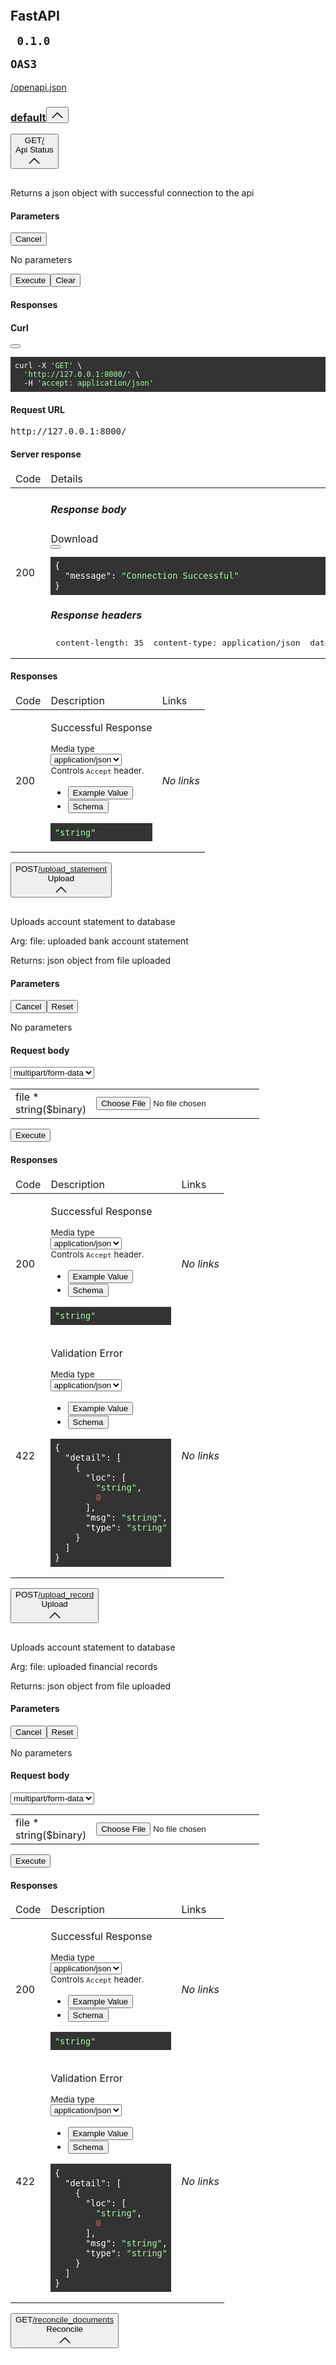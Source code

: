 <!DOCTYPE html>
<!-- saved from url=(0074)http://127.0.0.1:8000/docs#/default/delete_delete_record__filename__delete -->
<html><head><meta http-equiv="Content-Type" content="text/html; charset=UTF-8">
    <link type="text/css" rel="stylesheet" href="./FastAPI - Swagger UI_files/swagger-ui.css">
    <link rel="shortcut icon" href="https://fastapi.tiangolo.com/img/favicon.png">
    <title>FastAPI - Swagger UI</title>
    </head>
    <body>
    <div id="swagger-ui"><div class="swagger-ui"><div><svg xmlns="http://www.w3.org/2000/svg" xmlns:xlink="http://www.w3.org/1999/xlink" class="svg-assets"><defs><symbol viewBox="0 0 20 20" id="unlocked"><path d="M15.8 8H14V5.6C14 2.703 12.665 1 10 1 7.334 1 6 2.703 6 5.6V6h2v-.801C8 3.754 8.797 3 10 3c1.203 0 2 .754 2 2.199V8H4c-.553 0-1 .646-1 1.199V17c0 .549.428 1.139.951 1.307l1.197.387C5.672 18.861 6.55 19 7.1 19h5.8c.549 0 1.428-.139 1.951-.307l1.196-.387c.524-.167.953-.757.953-1.306V9.199C17 8.646 16.352 8 15.8 8z"></path></symbol><symbol viewBox="0 0 20 20" id="locked"><path d="M15.8 8H14V5.6C14 2.703 12.665 1 10 1 7.334 1 6 2.703 6 5.6V8H4c-.553 0-1 .646-1 1.199V17c0 .549.428 1.139.951 1.307l1.197.387C5.672 18.861 6.55 19 7.1 19h5.8c.549 0 1.428-.139 1.951-.307l1.196-.387c.524-.167.953-.757.953-1.306V9.199C17 8.646 16.352 8 15.8 8zM12 8H8V5.199C8 3.754 8.797 3 10 3c1.203 0 2 .754 2 2.199V8z"></path></symbol><symbol viewBox="0 0 20 20" id="close"><path d="M14.348 14.849c-.469.469-1.229.469-1.697 0L10 11.819l-2.651 3.029c-.469.469-1.229.469-1.697 0-.469-.469-.469-1.229 0-1.697l2.758-3.15-2.759-3.152c-.469-.469-.469-1.228 0-1.697.469-.469 1.228-.469 1.697 0L10 8.183l2.651-3.031c.469-.469 1.228-.469 1.697 0 .469.469.469 1.229 0 1.697l-2.758 3.152 2.758 3.15c.469.469.469 1.229 0 1.698z"></path></symbol><symbol viewBox="0 0 20 20" id="large-arrow"><path d="M13.25 10L6.109 2.58c-.268-.27-.268-.707 0-.979.268-.27.701-.27.969 0l7.83 7.908c.268.271.268.709 0 .979l-7.83 7.908c-.268.271-.701.27-.969 0-.268-.269-.268-.707 0-.979L13.25 10z"></path></symbol><symbol viewBox="0 0 20 20" id="large-arrow-down"><path d="M17.418 6.109c.272-.268.709-.268.979 0s.271.701 0 .969l-7.908 7.83c-.27.268-.707.268-.979 0l-7.908-7.83c-.27-.268-.27-.701 0-.969.271-.268.709-.268.979 0L10 13.25l7.418-7.141z"></path></symbol><symbol viewBox="0 0 20 20" id="large-arrow-up"><path d="M 17.418 14.908 C 17.69 15.176 18.127 15.176 18.397 14.908 C 18.667 14.64 18.668 14.207 18.397 13.939 L 10.489 6.109 C 10.219 5.841 9.782 5.841 9.51 6.109 L 1.602 13.939 C 1.332 14.207 1.332 14.64 1.602 14.908 C 1.873 15.176 2.311 15.176 2.581 14.908 L 10 7.767 L 17.418 14.908 Z"></path></symbol><symbol viewBox="0 0 24 24" id="jump-to"><path d="M19 7v4H5.83l3.58-3.59L8 6l-6 6 6 6 1.41-1.41L5.83 13H21V7z"></path></symbol><symbol viewBox="0 0 24 24" id="expand"><path d="M10 18h4v-2h-4v2zM3 6v2h18V6H3zm3 7h12v-2H6v2z"></path></symbol><symbol viewBox="0 0 15 16" id="copy"><g transform="translate(2, -1)"><path fill="#ffffff" fill-rule="evenodd" d="M2 13h4v1H2v-1zm5-6H2v1h5V7zm2 3V8l-3 3 3 3v-2h5v-2H9zM4.5 9H2v1h2.5V9zM2 12h2.5v-1H2v1zm9 1h1v2c-.02.28-.11.52-.3.7-.19.18-.42.28-.7.3H1c-.55 0-1-.45-1-1V4c0-.55.45-1 1-1h3c0-1.11.89-2 2-2 1.11 0 2 .89 2 2h3c.55 0 1 .45 1 1v5h-1V6H1v9h10v-2zM2 5h8c0-.55-.45-1-1-1H8c-.55 0-1-.45-1-1s-.45-1-1-1-1 .45-1 1-.45 1-1 1H3c-.55 0-1 .45-1 1z"></path></g></symbol></defs></svg></div><div><div class="information-container wrapper"><section class="block col-12"><div><div class="info"><hgroup class="main"><h2 class="title">FastAPI<span><small><pre class="version"> 0.1.0 </pre></small><small class="version-stamp"><pre class="version">OAS3</pre></small></span></h2><a target="_blank" href="http://127.0.0.1:8000/openapi.json" rel="noopener noreferrer" class="link"><span class="url"> /openapi.json</span></a></hgroup><div class="description"></div></div></div></section></div><div></div><div class="wrapper"><section class="block col-12 block-desktop col-12-desktop"><div><span><div class="opblock-tag-section is-open"><h3 class="opblock-tag no-desc" id="operations-tag-default" data-tag="default" data-is-open="true"><a class="nostyle" href="http://127.0.0.1:8000/docs#/default"><span>default</span></a><small></small><button aria-expanded="true" class="expand-operation" title="Collapse operation"><svg class="arrow" width="20" height="20" aria-hidden="true" focusable="false"><use href="#large-arrow-up" xlink:href="#large-arrow-up"></use></svg></button></h3><div class="no-margin"> <div class="operation-tag-content"><span><div class="opblock opblock-get is-open" id="operations-default-api_status__get"><div class="opblock-summary opblock-summary-get"><button aria-label="get ​/" aria-expanded="true" class="opblock-summary-control"><span class="opblock-summary-method">GET</span><span class="opblock-summary-path" data-path="/"><a class="nostyle" href="http://127.0.0.1:8000/docs#/default/api_status__get"><span>/</span></a></span><div class="opblock-summary-description">Api Status</div><svg class="arrow" width="20" height="20" aria-hidden="true" focusable="false"><use href="#large-arrow-up" xlink:href="#large-arrow-up"></use></svg></button><div class="view-line-link copy-to-clipboard" title="Copy to clipboard"><svg width="15" height="16"><use href="#copy" xlink:href="#copy"></use></svg></div></div><div class="no-margin"> <div class="opblock-body"><div class="opblock-description-wrapper"><div class="opblock-description"><div class="renderedMarkdown"><p>Returns a json object with successful connection to the api</p></div></div></div><div class="opblock-section"><div class="opblock-section-header"><div class="tab-header"><div class="tab-item active"><h4 class="opblock-title"><span>Parameters</span></h4></div></div><div class="try-out"><button class="btn try-out__btn cancel">Cancel</button></div></div><div class="parameters-container"><div class="opblock-description-wrapper"><p>No parameters</p></div></div></div><div class="btn-group"><button class="btn execute opblock-control__btn">Execute</button><button class="btn btn-clear opblock-control__btn">Clear</button></div><div class="responses-wrapper"><div class="opblock-section-header"><h4>Responses</h4></div><div class="responses-inner"><div><div><div class="curl-command"><h4>Curl</h4><div class="copy-to-clipboard"><button></button></div><div><pre class="curl microlight" style="display: block; overflow-x: auto; padding: 0.5em; background: rgb(51, 51, 51); color: white;"><code class="language-bash" style="white-space: pre;"><span>curl -X </span><span style="color: rgb(162, 252, 162);">'GET'</span><span> \
</span><span>  </span><span style="color: rgb(162, 252, 162);">'http://127.0.0.1:8000/'</span><span> \
</span><span>  -H </span><span style="color: rgb(162, 252, 162);">'accept: application/json'</span></code></pre></div></div><div><div class="request-url"><h4>Request URL</h4><pre class="microlight">http://127.0.0.1:8000/</pre></div></div><h4>Server response</h4><table class="responses-table live-responses-table"><thead><tr class="responses-header"><td class="col_header response-col_status">Code</td><td class="col_header response-col_description">Details</td></tr></thead><tbody><tr class="response"><td class="response-col_status">200</td><td class="response-col_description"><div><h5>Response body</h5><div class="highlight-code"><div class="download-contents">Download</div><div class="copy-to-clipboard"><button></button></div><pre class="microlight" style="display: block; overflow-x: auto; padding: 0.5em; background: rgb(51, 51, 51); color: white;"><code class="language-json" style="white-space: pre;"><span>{
</span><span>  </span><span class="hljs-attr">"message"</span><span>: </span><span style="color: rgb(162, 252, 162);">"Connection Successful"</span><span>
</span>}</code></pre></div></div><div><h5>Response headers</h5><pre class="microlight"><span class="headerline"> content-length: 35 </span><span class="headerline"> content-type: application/json </span><span class="headerline"> date: Thu,24 Nov 2022 21:15:57 GMT </span><span class="headerline"> server: uvicorn </span></pre></div></td></tr></tbody></table></div><h4>Responses</h4></div><table aria-live="polite" class="responses-table" id="get__responses" role="region"><thead><tr class="responses-header"><td class="col_header response-col_status">Code</td><td class="col_header response-col_description">Description</td><td class="col col_header response-col_links">Links</td></tr></thead><tbody><tr class="response response_current" data-code="200"><td class="response-col_status">200</td><td class="response-col_description"><div class="response-col_description__inner"><div class="renderedMarkdown"><p>Successful Response</p></div></div><section class="response-controls"><div class="response-control-media-type response-control-media-type--accept-controller"><small class="response-control-media-type__title">Media type</small><div class="content-type-wrapper "><select aria-label="Media Type" class="content-type"><option value="application/json">application/json</option></select></div><small class="response-control-media-type__accept-message">Controls <code>Accept</code> header.</small></div></section><div class="model-example"><ul class="tab" role="tablist"><li class="tabitem active" role="presentation"><button aria-controls="ZL18mII=" aria-selected="true" class="tablinks" data-name="example" id="4cjiqKY=" role="tab">Example Value</button></li><li class="tabitem" role="presentation"><button aria-controls="YAaGTfQ=" aria-selected="false" class="tablinks" data-name="model" id="tRoiJ8Y=" role="tab">Schema</button></li></ul><div aria-hidden="false" aria-labelledby="4cjiqKY=" data-name="examplePanel" id="ZL18mII=" role="tabpanel" tabindex="0"><div><div class="highlight-code"><pre class="example microlight" style="display: block; overflow-x: auto; padding: 0.5em; background: rgb(51, 51, 51); color: white;"><code class="language-json" style="white-space: pre;"><span style="color: rgb(162, 252, 162);">"string"</span></code></pre></div></div></div></div></td><td class="response-col_links"><i>No links</i></td></tr></tbody></table></div></div></div> </div></div></span><span><div class="opblock opblock-post is-open" id="operations-default-upload_upload_statement_post"><div class="opblock-summary opblock-summary-post"><button aria-label="post ​/upload_statement" aria-expanded="true" class="opblock-summary-control"><span class="opblock-summary-method">POST</span><span class="opblock-summary-path" data-path="/upload_statement"><a class="nostyle" href="http://127.0.0.1:8000/docs#/default/upload_upload_statement_post"><span>/upload_statement</span></a></span><div class="opblock-summary-description">Upload</div><svg class="arrow" width="20" height="20" aria-hidden="true" focusable="false"><use href="#large-arrow-up" xlink:href="#large-arrow-up"></use></svg></button><div class="view-line-link copy-to-clipboard" title="Copy to clipboard"><svg width="15" height="16"><use href="#copy" xlink:href="#copy"></use></svg></div></div><div class="no-margin"> <div class="opblock-body"><div class="opblock-description-wrapper"><div class="opblock-description"><div class="renderedMarkdown"><p>Uploads account statement to database</p>
<p>Arg:
file: uploaded bank account statement</p>
<p>Returns: json object from file uploaded</p></div></div></div><div class="opblock-section"><div class="opblock-section-header"><div class="tab-header"><div class="tab-item active"><h4 class="opblock-title"><span>Parameters</span></h4></div></div><div class="try-out btn-group"><button class="btn try-out__btn cancel">Cancel</button><button class="btn try-out__btn reset">Reset</button></div></div><div class="parameters-container"><div class="opblock-description-wrapper"><p>No parameters</p></div></div><div class="opblock-section opblock-section-request-body"><div class="opblock-section-header"><h4 class="opblock-title parameter__name required">Request body</h4><label><div class="content-type-wrapper body-param-content-type"><select aria-label="Request content type" class="content-type"><option value="multipart/form-data">multipart/form-data</option></select></div></label></div><div class="opblock-description-wrapper"><div class="table-container"><table><tbody><tr class="parameters" data-property-name="file"><td class="parameters-col_name"><div class="parameter__name required">file<span>&nbsp;*</span></div><div class="parameter__type">string<span class="prop-format">($binary)</span></div><div class="parameter__deprecated"></div></td><td class="parameters-col_description"><div><input type="file" class="" title=""></div></td></tr></tbody></table></div></div></div></div><div class="execute-wrapper"><button class="btn execute opblock-control__btn">Execute</button></div><div class="responses-wrapper"><div class="opblock-section-header"><h4>Responses</h4></div><div class="responses-inner"><table aria-live="polite" class="responses-table" id="post_upload_statement_responses" role="region"><thead><tr class="responses-header"><td class="col_header response-col_status">Code</td><td class="col_header response-col_description">Description</td><td class="col col_header response-col_links">Links</td></tr></thead><tbody><tr class="response " data-code="200"><td class="response-col_status">200</td><td class="response-col_description"><div class="response-col_description__inner"><div class="renderedMarkdown"><p>Successful Response</p></div></div><section class="response-controls"><div class="response-control-media-type response-control-media-type--accept-controller"><small class="response-control-media-type__title">Media type</small><div class="content-type-wrapper "><select aria-label="Media Type" class="content-type"><option value="application/json">application/json</option></select></div><small class="response-control-media-type__accept-message">Controls <code>Accept</code> header.</small></div></section><div class="model-example"><ul class="tab" role="tablist"><li class="tabitem active" role="presentation"><button aria-controls="7ce5f/4=" aria-selected="true" class="tablinks" data-name="example" id="XMgKDFc=" role="tab">Example Value</button></li><li class="tabitem" role="presentation"><button aria-controls="pvV4qT4=" aria-selected="false" class="tablinks" data-name="model" id="XgL3JxU=" role="tab">Schema</button></li></ul><div aria-hidden="false" aria-labelledby="XMgKDFc=" data-name="examplePanel" id="7ce5f/4=" role="tabpanel" tabindex="0"><div><div class="highlight-code"><pre class="example microlight" style="display: block; overflow-x: auto; padding: 0.5em; background: rgb(51, 51, 51); color: white;"><code class="language-json" style="white-space: pre;"><span style="color: rgb(162, 252, 162);">"string"</span></code></pre></div></div></div></div></td><td class="response-col_links"><i>No links</i></td></tr><tr class="response " data-code="422"><td class="response-col_status">422</td><td class="response-col_description"><div class="response-col_description__inner"><div class="renderedMarkdown"><p>Validation Error</p></div></div><section class="response-controls"><div class="response-control-media-type"><small class="response-control-media-type__title">Media type</small><div class="content-type-wrapper "><select aria-label="Media Type" class="content-type"><option value="application/json">application/json</option></select></div></div></section><div class="model-example"><ul class="tab" role="tablist"><li class="tabitem active" role="presentation"><button aria-controls="jVURkng=" aria-selected="true" class="tablinks" data-name="example" id="XwXiNHs=" role="tab">Example Value</button></li><li class="tabitem" role="presentation"><button aria-controls="DHg1wXQ=" aria-selected="false" class="tablinks" data-name="model" id="i09Wu/Q=" role="tab">Schema</button></li></ul><div aria-hidden="false" aria-labelledby="XwXiNHs=" data-name="examplePanel" id="jVURkng=" role="tabpanel" tabindex="0"><div><div class="highlight-code"><pre class="example microlight" style="display: block; overflow-x: auto; padding: 0.5em; background: rgb(51, 51, 51); color: white;"><code class="language-json" style="white-space: pre;"><span>{
</span><span>  </span><span class="hljs-attr">"detail"</span><span>: [
</span>    {
<span>      </span><span class="hljs-attr">"loc"</span><span>: [
</span><span>        </span><span style="color: rgb(162, 252, 162);">"string"</span><span>,
</span><span>        </span><span style="color: rgb(211, 99, 99);">0</span><span>
</span>      ],
<span>      </span><span class="hljs-attr">"msg"</span><span>: </span><span style="color: rgb(162, 252, 162);">"string"</span><span>,
</span><span>      </span><span class="hljs-attr">"type"</span><span>: </span><span style="color: rgb(162, 252, 162);">"string"</span><span>
</span>    }
  ]
}</code></pre></div></div></div></div></td><td class="response-col_links"><i>No links</i></td></tr></tbody></table></div></div></div> </div></div></span><span><div class="opblock opblock-post is-open" id="operations-default-upload_upload_record_post"><div class="opblock-summary opblock-summary-post"><button aria-label="post ​/upload_record" aria-expanded="true" class="opblock-summary-control"><span class="opblock-summary-method">POST</span><span class="opblock-summary-path" data-path="/upload_record"><a class="nostyle" href="http://127.0.0.1:8000/docs#/default/upload_upload_record_post"><span>/upload_record</span></a></span><div class="opblock-summary-description">Upload</div><svg class="arrow" width="20" height="20" aria-hidden="true" focusable="false"><use href="#large-arrow-up" xlink:href="#large-arrow-up"></use></svg></button><div class="view-line-link copy-to-clipboard" title="Copy to clipboard"><svg width="15" height="16"><use href="#copy" xlink:href="#copy"></use></svg></div></div><div class="no-margin"> <div class="opblock-body"><div class="opblock-description-wrapper"><div class="opblock-description"><div class="renderedMarkdown"><p>Uploads account statement to database</p>
<p>Arg:
file: uploaded financial records</p>
<p>Returns: json object from file uploaded</p></div></div></div><div class="opblock-section"><div class="opblock-section-header"><div class="tab-header"><div class="tab-item active"><h4 class="opblock-title"><span>Parameters</span></h4></div></div><div class="try-out btn-group"><button class="btn try-out__btn cancel">Cancel</button><button class="btn try-out__btn reset">Reset</button></div></div><div class="parameters-container"><div class="opblock-description-wrapper"><p>No parameters</p></div></div><div class="opblock-section opblock-section-request-body"><div class="opblock-section-header"><h4 class="opblock-title parameter__name required">Request body</h4><label><div class="content-type-wrapper body-param-content-type"><select aria-label="Request content type" class="content-type"><option value="multipart/form-data">multipart/form-data</option></select></div></label></div><div class="opblock-description-wrapper"><div class="table-container"><table><tbody><tr class="parameters" data-property-name="file"><td class="parameters-col_name"><div class="parameter__name required">file<span>&nbsp;*</span></div><div class="parameter__type">string<span class="prop-format">($binary)</span></div><div class="parameter__deprecated"></div></td><td class="parameters-col_description"><div><input type="file" class="" title=""></div></td></tr></tbody></table></div></div></div></div><div class="execute-wrapper"><button class="btn execute opblock-control__btn">Execute</button></div><div class="responses-wrapper"><div class="opblock-section-header"><h4>Responses</h4></div><div class="responses-inner"><table aria-live="polite" class="responses-table" id="post_upload_record_responses" role="region"><thead><tr class="responses-header"><td class="col_header response-col_status">Code</td><td class="col_header response-col_description">Description</td><td class="col col_header response-col_links">Links</td></tr></thead><tbody><tr class="response " data-code="200"><td class="response-col_status">200</td><td class="response-col_description"><div class="response-col_description__inner"><div class="renderedMarkdown"><p>Successful Response</p></div></div><section class="response-controls"><div class="response-control-media-type response-control-media-type--accept-controller"><small class="response-control-media-type__title">Media type</small><div class="content-type-wrapper "><select aria-label="Media Type" class="content-type"><option value="application/json">application/json</option></select></div><small class="response-control-media-type__accept-message">Controls <code>Accept</code> header.</small></div></section><div class="model-example"><ul class="tab" role="tablist"><li class="tabitem active" role="presentation"><button aria-controls="IyaYt9o=" aria-selected="true" class="tablinks" data-name="example" id="gh+FFUY=" role="tab">Example Value</button></li><li class="tabitem" role="presentation"><button aria-controls="sQhbU8M=" aria-selected="false" class="tablinks" data-name="model" id="bvxHz6Y=" role="tab">Schema</button></li></ul><div aria-hidden="false" aria-labelledby="gh+FFUY=" data-name="examplePanel" id="IyaYt9o=" role="tabpanel" tabindex="0"><div><div class="highlight-code"><pre class="example microlight" style="display: block; overflow-x: auto; padding: 0.5em; background: rgb(51, 51, 51); color: white;"><code class="language-json" style="white-space: pre;"><span style="color: rgb(162, 252, 162);">"string"</span></code></pre></div></div></div></div></td><td class="response-col_links"><i>No links</i></td></tr><tr class="response " data-code="422"><td class="response-col_status">422</td><td class="response-col_description"><div class="response-col_description__inner"><div class="renderedMarkdown"><p>Validation Error</p></div></div><section class="response-controls"><div class="response-control-media-type"><small class="response-control-media-type__title">Media type</small><div class="content-type-wrapper "><select aria-label="Media Type" class="content-type"><option value="application/json">application/json</option></select></div></div></section><div class="model-example"><ul class="tab" role="tablist"><li class="tabitem active" role="presentation"><button aria-controls="0OpSw5A=" aria-selected="true" class="tablinks" data-name="example" id="52etUnY=" role="tab">Example Value</button></li><li class="tabitem" role="presentation"><button aria-controls="UGran5U=" aria-selected="false" class="tablinks" data-name="model" id="ZdG6qrM=" role="tab">Schema</button></li></ul><div aria-hidden="false" aria-labelledby="52etUnY=" data-name="examplePanel" id="0OpSw5A=" role="tabpanel" tabindex="0"><div><div class="highlight-code"><pre class="example microlight" style="display: block; overflow-x: auto; padding: 0.5em; background: rgb(51, 51, 51); color: white;"><code class="language-json" style="white-space: pre;"><span>{
</span><span>  </span><span class="hljs-attr">"detail"</span><span>: [
</span>    {
<span>      </span><span class="hljs-attr">"loc"</span><span>: [
</span><span>        </span><span style="color: rgb(162, 252, 162);">"string"</span><span>,
</span><span>        </span><span style="color: rgb(211, 99, 99);">0</span><span>
</span>      ],
<span>      </span><span class="hljs-attr">"msg"</span><span>: </span><span style="color: rgb(162, 252, 162);">"string"</span><span>,
</span><span>      </span><span class="hljs-attr">"type"</span><span>: </span><span style="color: rgb(162, 252, 162);">"string"</span><span>
</span>    }
  ]
}</code></pre></div></div></div></div></td><td class="response-col_links"><i>No links</i></td></tr></tbody></table></div></div></div> </div></div></span><span><div class="opblock opblock-get is-open" id="operations-default-reconcile_reconcile_documents_get"><div class="opblock-summary opblock-summary-get"><button aria-label="get ​/reconcile_documents" aria-expanded="true" class="opblock-summary-control"><span class="opblock-summary-method">GET</span><span class="opblock-summary-path" data-path="/reconcile_documents"><a class="nostyle" href="http://127.0.0.1:8000/docs#/default/reconcile_reconcile_documents_get"><span>/reconcile_documents</span></a></span><div class="opblock-summary-description">Reconcile</div><svg class="arrow" width="20" height="20" aria-hidden="true" focusable="false"><use href="#large-arrow-up" xlink:href="#large-arrow-up"></use></svg></button><div class="view-line-link copy-to-clipboard" title="Copy to clipboard"><svg width="15" height="16"><use href="#copy" xlink:href="#copy"></use></svg></div></div><div class="no-margin"> <div class="opblock-body"><div class="opblock-description-wrapper"><div class="opblock-description"><div class="renderedMarkdown"><p>Matches similar transactions in the documents</p></div></div></div><div class="opblock-section"><div class="opblock-section-header"><div class="tab-header"><div class="tab-item active"><h4 class="opblock-title"><span>Parameters</span></h4></div></div><div class="try-out"><button class="btn try-out__btn cancel">Cancel</button></div></div><div class="parameters-container"><div class="opblock-description-wrapper"><p>No parameters</p></div></div></div><div class="execute-wrapper"><button class="btn execute opblock-control__btn">Execute</button></div><div class="responses-wrapper"><div class="opblock-section-header"><h4>Responses</h4></div><div class="responses-inner"><table aria-live="polite" class="responses-table" id="get_reconcile_documents_responses" role="region"><thead><tr class="responses-header"><td class="col_header response-col_status">Code</td><td class="col_header response-col_description">Description</td><td class="col col_header response-col_links">Links</td></tr></thead><tbody><tr class="response " data-code="200"><td class="response-col_status">200</td><td class="response-col_description"><div class="response-col_description__inner"><div class="renderedMarkdown"><p>Successful Response</p></div></div><section class="response-controls"><div class="response-control-media-type response-control-media-type--accept-controller"><small class="response-control-media-type__title">Media type</small><div class="content-type-wrapper "><select aria-label="Media Type" class="content-type"><option value="application/json">application/json</option></select></div><small class="response-control-media-type__accept-message">Controls <code>Accept</code> header.</small></div></section><div class="model-example"><ul class="tab" role="tablist"><li class="tabitem active" role="presentation"><button aria-controls="LOg/Jrw=" aria-selected="true" class="tablinks" data-name="example" id="88bErIo=" role="tab">Example Value</button></li><li class="tabitem" role="presentation"><button aria-controls="ByQlRWY=" aria-selected="false" class="tablinks" data-name="model" id="ddpNGxg=" role="tab">Schema</button></li></ul><div aria-hidden="false" aria-labelledby="88bErIo=" data-name="examplePanel" id="LOg/Jrw=" role="tabpanel" tabindex="0"><div><div class="highlight-code"><pre class="example microlight" style="display: block; overflow-x: auto; padding: 0.5em; background: rgb(51, 51, 51); color: white;"><code class="language-json" style="white-space: pre;"><span style="color: rgb(162, 252, 162);">"string"</span></code></pre></div></div></div></div></td><td class="response-col_links"><i>No links</i></td></tr></tbody></table></div></div></div> </div></div></span><span><div class="opblock opblock-delete is-open" id="operations-default-delete_delete_statement__filename__delete"><div class="opblock-summary opblock-summary-delete"><button aria-label="delete ​/delete_statement​/{filename}" aria-expanded="true" class="opblock-summary-control"><span class="opblock-summary-method">DELETE</span><span class="opblock-summary-path" data-path="/delete_statement/{filename}"><a class="nostyle" href="http://127.0.0.1:8000/docs#/default/delete_delete_statement__filename__delete"><span>/delete_statement<wbr>/{filename}</span></a></span><div class="opblock-summary-description">Delete</div><svg class="arrow" width="20" height="20" aria-hidden="true" focusable="false"><use href="#large-arrow-up" xlink:href="#large-arrow-up"></use></svg></button><div class="view-line-link copy-to-clipboard" title="Copy to clipboard"><svg width="15" height="16"><use href="#copy" xlink:href="#copy"></use></svg></div></div><div class="no-margin"> <div class="opblock-body"><div class="opblock-description-wrapper"><div class="opblock-description"><div class="renderedMarkdown"><p>Deletes the account statement from the database</p></div></div></div><div class="opblock-section"><div class="opblock-section-header"><div class="tab-header"><div class="tab-item active"><h4 class="opblock-title"><span>Parameters</span></h4></div></div><div class="try-out"><button class="btn try-out__btn cancel">Cancel</button></div></div><div class="parameters-container"><div class="table-container"><table class="parameters"><thead><tr><th class="col_header parameters-col_name">Name</th><th class="col_header parameters-col_description">Description</th></tr></thead><tbody><tr data-param-name="filename" data-param-in="path"><td class="parameters-col_name"><div class="parameter__name required">filename<span>&nbsp;*</span></div><div class="parameter__type">string</div><div class="parameter__deprecated"></div><div class="parameter__in">(path)</div></td><td class="parameters-col_description"><input type="text" class="" title="" placeholder="filename" value=""></td></tr></tbody></table></div></div></div><div class="execute-wrapper"><button class="btn execute opblock-control__btn">Execute</button></div><div class="responses-wrapper"><div class="opblock-section-header"><h4>Responses</h4></div><div class="responses-inner"><table aria-live="polite" class="responses-table" id="delete_delete_statement__filename__responses" role="region"><thead><tr class="responses-header"><td class="col_header response-col_status">Code</td><td class="col_header response-col_description">Description</td><td class="col col_header response-col_links">Links</td></tr></thead><tbody><tr class="response " data-code="200"><td class="response-col_status">200</td><td class="response-col_description"><div class="response-col_description__inner"><div class="renderedMarkdown"><p>Successful Response</p></div></div><section class="response-controls"><div class="response-control-media-type response-control-media-type--accept-controller"><small class="response-control-media-type__title">Media type</small><div class="content-type-wrapper "><select aria-label="Media Type" class="content-type"><option value="application/json">application/json</option></select></div><small class="response-control-media-type__accept-message">Controls <code>Accept</code> header.</small></div></section><div class="model-example"><ul class="tab" role="tablist"><li class="tabitem active" role="presentation"><button aria-controls="/eNuqgQ=" aria-selected="true" class="tablinks" data-name="example" id="c614Wpg=" role="tab">Example Value</button></li><li class="tabitem" role="presentation"><button aria-controls="2CE95VA=" aria-selected="false" class="tablinks" data-name="model" id="Cj4n2vg=" role="tab">Schema</button></li></ul><div aria-hidden="false" aria-labelledby="c614Wpg=" data-name="examplePanel" id="/eNuqgQ=" role="tabpanel" tabindex="0"><div><div class="highlight-code"><pre class="example microlight" style="display: block; overflow-x: auto; padding: 0.5em; background: rgb(51, 51, 51); color: white;"><code class="language-json" style="white-space: pre;"><span style="color: rgb(162, 252, 162);">"string"</span></code></pre></div></div></div></div></td><td class="response-col_links"><i>No links</i></td></tr><tr class="response " data-code="422"><td class="response-col_status">422</td><td class="response-col_description"><div class="response-col_description__inner"><div class="renderedMarkdown"><p>Validation Error</p></div></div><section class="response-controls"><div class="response-control-media-type"><small class="response-control-media-type__title">Media type</small><div class="content-type-wrapper "><select aria-label="Media Type" class="content-type"><option value="application/json">application/json</option></select></div></div></section><div class="model-example"><ul class="tab" role="tablist"><li class="tabitem active" role="presentation"><button aria-controls="JdreDgQ=" aria-selected="true" class="tablinks" data-name="example" id="fcCY7VI=" role="tab">Example Value</button></li><li class="tabitem" role="presentation"><button aria-controls="aR/SuM0=" aria-selected="false" class="tablinks" data-name="model" id="ekcCQ3c=" role="tab">Schema</button></li></ul><div aria-hidden="false" aria-labelledby="fcCY7VI=" data-name="examplePanel" id="JdreDgQ=" role="tabpanel" tabindex="0"><div><div class="highlight-code"><pre class="example microlight" style="display: block; overflow-x: auto; padding: 0.5em; background: rgb(51, 51, 51); color: white;"><code class="language-json" style="white-space: pre;"><span>{
</span><span>  </span><span class="hljs-attr">"detail"</span><span>: [
</span>    {
<span>      </span><span class="hljs-attr">"loc"</span><span>: [
</span><span>        </span><span style="color: rgb(162, 252, 162);">"string"</span><span>,
</span><span>        </span><span style="color: rgb(211, 99, 99);">0</span><span>
</span>      ],
<span>      </span><span class="hljs-attr">"msg"</span><span>: </span><span style="color: rgb(162, 252, 162);">"string"</span><span>,
</span><span>      </span><span class="hljs-attr">"type"</span><span>: </span><span style="color: rgb(162, 252, 162);">"string"</span><span>
</span>    }
  ]
}</code></pre></div></div></div></div></td><td class="response-col_links"><i>No links</i></td></tr></tbody></table></div></div></div> </div></div></span><span><div class="opblock opblock-delete is-open" id="operations-default-delete_delete_record__filename__delete"><div class="opblock-summary opblock-summary-delete"><button aria-label="delete ​/delete_record​/{filename}" aria-expanded="true" class="opblock-summary-control"><span class="opblock-summary-method">DELETE</span><span class="opblock-summary-path" data-path="/delete_record/{filename}"><a class="nostyle" href="http://127.0.0.1:8000/docs#/default/delete_delete_record__filename__delete"><span>/delete_record<wbr>/{filename}</span></a></span><div class="opblock-summary-description">Delete</div><svg class="arrow" width="20" height="20" aria-hidden="true" focusable="false"><use href="#large-arrow-up" xlink:href="#large-arrow-up"></use></svg></button><div class="view-line-link copy-to-clipboard" title="Copy to clipboard"><svg width="15" height="16"><use href="#copy" xlink:href="#copy"></use></svg></div></div><div class="no-margin"> <div class="opblock-body"><div class="opblock-description-wrapper"><div class="opblock-description"><div class="renderedMarkdown"><p>Deletes the financial records from the database</p></div></div></div><div class="opblock-section"><div class="opblock-section-header"><div class="tab-header"><div class="tab-item active"><h4 class="opblock-title"><span>Parameters</span></h4></div></div><div class="try-out"><button class="btn try-out__btn cancel">Cancel</button></div></div><div class="parameters-container"><div class="table-container"><table class="parameters"><thead><tr><th class="col_header parameters-col_name">Name</th><th class="col_header parameters-col_description">Description</th></tr></thead><tbody><tr data-param-name="filename" data-param-in="path"><td class="parameters-col_name"><div class="parameter__name required">filename<span>&nbsp;*</span></div><div class="parameter__type">string</div><div class="parameter__deprecated"></div><div class="parameter__in">(path)</div></td><td class="parameters-col_description"><input type="text" class="" title="" placeholder="filename" value=""></td></tr></tbody></table></div></div></div><div class="execute-wrapper"><button class="btn execute opblock-control__btn">Execute</button></div><div class="responses-wrapper"><div class="opblock-section-header"><h4>Responses</h4></div><div class="responses-inner"><table aria-live="polite" class="responses-table" id="delete_delete_record__filename__responses" role="region"><thead><tr class="responses-header"><td class="col_header response-col_status">Code</td><td class="col_header response-col_description">Description</td><td class="col col_header response-col_links">Links</td></tr></thead><tbody><tr class="response " data-code="200"><td class="response-col_status">200</td><td class="response-col_description"><div class="response-col_description__inner"><div class="renderedMarkdown"><p>Successful Response</p></div></div><section class="response-controls"><div class="response-control-media-type response-control-media-type--accept-controller"><small class="response-control-media-type__title">Media type</small><div class="content-type-wrapper "><select aria-label="Media Type" class="content-type"><option value="application/json">application/json</option></select></div><small class="response-control-media-type__accept-message">Controls <code>Accept</code> header.</small></div></section><div class="model-example"><ul class="tab" role="tablist"><li class="tabitem active" role="presentation"><button aria-controls="l/KFjI8=" aria-selected="true" class="tablinks" data-name="example" id="7UGfU/Q=" role="tab">Example Value</button></li><li class="tabitem" role="presentation"><button aria-controls="YiuVrdk=" aria-selected="false" class="tablinks" data-name="model" id="37BLw64=" role="tab">Schema</button></li></ul><div aria-hidden="false" aria-labelledby="7UGfU/Q=" data-name="examplePanel" id="l/KFjI8=" role="tabpanel" tabindex="0"><div><div class="highlight-code"><pre class="example microlight" style="display: block; overflow-x: auto; padding: 0.5em; background: rgb(51, 51, 51); color: white;"><code class="language-json" style="white-space: pre;"><span style="color: rgb(162, 252, 162);">"string"</span></code></pre></div></div></div></div></td><td class="response-col_links"><i>No links</i></td></tr><tr class="response " data-code="422"><td class="response-col_status">422</td><td class="response-col_description"><div class="response-col_description__inner"><div class="renderedMarkdown"><p>Validation Error</p></div></div><section class="response-controls"><div class="response-control-media-type"><small class="response-control-media-type__title">Media type</small><div class="content-type-wrapper "><select aria-label="Media Type" class="content-type"><option value="application/json">application/json</option></select></div></div></section><div class="model-example"><ul class="tab" role="tablist"><li class="tabitem active" role="presentation"><button aria-controls="CC8ssDg=" aria-selected="true" class="tablinks" data-name="example" id="tADSM9k=" role="tab">Example Value</button></li><li class="tabitem" role="presentation"><button aria-controls="NSlqc6M=" aria-selected="false" class="tablinks" data-name="model" id="5SFyVGk=" role="tab">Schema</button></li></ul><div aria-hidden="false" aria-labelledby="tADSM9k=" data-name="examplePanel" id="CC8ssDg=" role="tabpanel" tabindex="0"><div><div class="highlight-code"><pre class="example microlight" style="display: block; overflow-x: auto; padding: 0.5em; background: rgb(51, 51, 51); color: white;"><code class="language-json" style="white-space: pre;"><span>{
</span><span>  </span><span class="hljs-attr">"detail"</span><span>: [
</span>    {
<span>      </span><span class="hljs-attr">"loc"</span><span>: [
</span><span>        </span><span style="color: rgb(162, 252, 162);">"string"</span><span>,
</span><span>        </span><span style="color: rgb(211, 99, 99);">0</span><span>
</span>      ],
<span>      </span><span class="hljs-attr">"msg"</span><span>: </span><span style="color: rgb(162, 252, 162);">"string"</span><span>,
</span><span>      </span><span class="hljs-attr">"type"</span><span>: </span><span style="color: rgb(162, 252, 162);">"string"</span><span>
</span>    }
  ]
}</code></pre></div></div></div></div></td><td class="response-col_links"><i>No links</i></td></tr></tbody></table></div></div></div> </div></div></span></div> </div></div></span></div></section></div><div class="wrapper"><section class="block col-12 block-desktop col-12-desktop"><section class="models is-open"><h4><button aria-expanded="true" class="models-control"><span>Schemas</span><svg width="20" height="20" aria-hidden="true" focusable="false"><use xlink:href="#large-arrow-up"></use></svg></button></h4><div class="no-margin"> <div id="model-Body_upload_upload_record_post" class="model-container" data-name="Body_upload_upload_record_post"><span class="models-jump-to-path"></span><span class="model-box"><div class="model-box"><span class="model"><span class=""><button aria-expanded="true" class="model-box-control"><span class="pointer"><span class="model-title"><span class="model-title__text">Body_upload_upload_record_post</span></span></span><span class="model-toggle"></span></button><span class="brace-open object">{</span><span class="inner-object"><table class="model"><tbody><tr class="property-row required"><td>file<span class="star">*</span></td><td><span class="model"><span class=""><span class="prop"><span class="prop-type">string</span><span class="prop-format">($binary)</span><span class="property primitive"><br>title: File</span></span></span></span></td></tr><tr><td>&nbsp;</td></tr></tbody></table></span><span class="brace-close">}</span></span></span></div></span></div><div id="model-Body_upload_upload_statement_post" class="model-container" data-name="Body_upload_upload_statement_post"><span class="models-jump-to-path"></span><span class="model-box"><div class="model-box"><span class="model"><span class=""><button aria-expanded="true" class="model-box-control"><span class="pointer"><span class="model-title"><span class="model-title__text">Body_upload_upload_statement_post</span></span></span><span class="model-toggle"></span></button><span class="brace-open object">{</span><span class="inner-object"><table class="model"><tbody><tr class="property-row required"><td>file<span class="star">*</span></td><td><span class="model"><span class=""><span class="prop"><span class="prop-type">string</span><span class="prop-format">($binary)</span><span class="property primitive"><br>title: File</span></span></span></span></td></tr><tr><td>&nbsp;</td></tr></tbody></table></span><span class="brace-close">}</span></span></span></div></span></div><div id="model-HTTPValidationError" class="model-container" data-name="HTTPValidationError"><span class="models-jump-to-path"></span><span class="model-box"><div class="model-box"><span class="model"><span class=""><button aria-expanded="true" class="model-box-control"><span class="pointer"><span class="model-title"><span class="model-title__text">HTTPValidationError</span></span></span><span class="model-toggle"></span></button><span class="brace-open object">{</span><span class="inner-object"><table class="model"><tbody><tr class="property-row"><td>detail</td><td><span class="model"><span class=""><button aria-expanded="true" class="model-box-control"><span class="pointer"><span class="model-title"><span class="model-title__text">Detail</span></span></span><span class="model-toggle"></span></button>[<span class="property"><br>title: Detail</span><div class="markdown"></div><span><span class="model"><span class=""><button aria-expanded="true" class="model-box-control"><span class="pointer"><span class="model-title"><span class="model-hint">/openapi.json#/components/schemas/ValidationError</span><span class="model-title__text">ValidationError</span></span></span><span class="model-toggle"></span></button><span class="brace-open object">{</span><span class="model-jump-to-path"></span><span class="inner-object"><table class="model"><tbody><tr class="property-row required"><td>loc<span class="star">*</span></td><td><span class="model"><span class=""><button aria-expanded="true" class="model-box-control"><span class="pointer"><span class="model-title"><span class="model-title__text">Location</span></span></span><span class="model-toggle"></span></button>[<span class="property"><br>title: Location</span><div class="markdown"></div><span><span class="model"><span class=""><button aria-expanded="true" class="model-box-control"><span class="model-toggle"></span></button><span class="brace-open object">{</span><span class="inner-object"><table class="model"><tbody><tr><td>&nbsp;</td></tr><tr><td>anyOf -&gt;</td><td><div><span class="model"><span class=""><span class="prop"><span class="prop-type">string</span></span></span></span></div><div><span class="model"><span class=""><span class="prop"><span class="prop-type">integer</span></span></span></span></div></td></tr></tbody></table></span><span class="brace-close">}</span></span></span></span>]</span></span></td></tr><tr class="property-row required"><td>msg<span class="star">*</span></td><td><span class="model"><span class=""><span class="prop"><span class="prop-type">string</span><span class="property primitive"><br>title: Message</span></span></span></span></td></tr><tr class="property-row required"><td>type<span class="star">*</span></td><td><span class="model"><span class=""><span class="prop"><span class="prop-type">string</span><span class="property primitive"><br>title: Error Type</span></span></span></span></td></tr><tr><td>&nbsp;</td></tr></tbody></table></span><span class="brace-close">}</span></span></span></span>]</span></span></td></tr><tr><td>&nbsp;</td></tr></tbody></table></span><span class="brace-close">}</span></span></span></div></span></div><div id="model-ValidationError" class="model-container" data-name="ValidationError"><span class="models-jump-to-path"></span><span class="model-box"><div class="model-box"><span class="model"><span class=""><button aria-expanded="true" class="model-box-control"><span class="pointer"><span class="model-title"><span class="model-title__text">ValidationError</span></span></span><span class="model-toggle"></span></button><span class="brace-open object">{</span><span class="inner-object"><table class="model"><tbody><tr class="property-row required"><td>loc<span class="star">*</span></td><td><span class="model"><span class=""><button aria-expanded="true" class="model-box-control"><span class="pointer"><span class="model-title"><span class="model-title__text">Location</span></span></span><span class="model-toggle"></span></button>[<span class="property"><br>title: Location</span><div class="markdown"></div><span><span class="model"><span class=""><button aria-expanded="true" class="model-box-control"><span class="model-toggle"></span></button><span class="brace-open object">{</span><span class="inner-object"><table class="model"><tbody><tr><td>&nbsp;</td></tr><tr><td>anyOf -&gt;</td><td><div><span class="model"><span class=""><span class="prop"><span class="prop-type">string</span></span></span></span></div><div><span class="model"><span class=""><span class="prop"><span class="prop-type">integer</span></span></span></span></div></td></tr></tbody></table></span><span class="brace-close">}</span></span></span></span>]</span></span></td></tr><tr class="property-row required"><td>msg<span class="star">*</span></td><td><span class="model"><span class=""><span class="prop"><span class="prop-type">string</span><span class="property primitive"><br>title: Message</span></span></span></span></td></tr><tr class="property-row required"><td>type<span class="star">*</span></td><td><span class="model"><span class=""><span class="prop"><span class="prop-type">string</span><span class="property primitive"><br>title: Error Type</span></span></span></span></td></tr><tr><td>&nbsp;</td></tr></tbody></table></span><span class="brace-close">}</span></span></span></div></span></div> </div></section></section></div></div></div></div>
    <script src="./FastAPI - Swagger UI_files/swagger-ui-bundle.js.download"></script>
    <!-- `SwaggerUIBundle` is now available on the page -->
    <script>
    const ui = SwaggerUIBundle({
        url: '/openapi.json',
    "dom_id": "#swagger-ui",
"layout": "BaseLayout",
"deepLinking": true,
"showExtensions": true,
"showCommonExtensions": true,
oauth2RedirectUrl: window.location.origin + '/docs/oauth2-redirect',
    presets: [
        SwaggerUIBundle.presets.apis,
        SwaggerUIBundle.SwaggerUIStandalonePreset
        ],
    })
    </script>
    
    
    </body></html>
